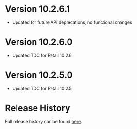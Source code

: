 # Version 10.2.6.1

* Updated for future API deprecations; no functional changes

# Version 10.2.6.0

* Updated TOC for Retail 10.2.6

# Version 10.2.5.0

* Updated TOC for Retail 10.2.5

# Release History

Full release history can be found [here](https://github.com/kstange/MerchantPlus/wiki/Release-Notes).

